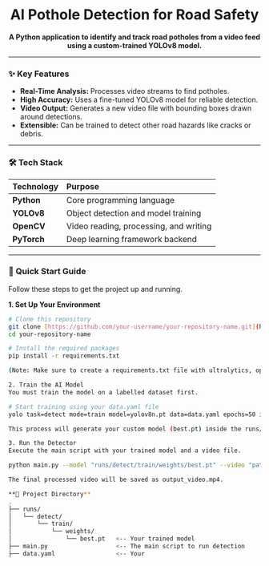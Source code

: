<div align="center">

# AI Pothole Detection for Road Safety

**A Python application to identify and track road potholes from a video feed using a custom-trained YOLOv8 model.**

</div>

---

### **✨ Key Features**
- **Real-Time Analysis:** Processes video streams to find potholes.
- **High Accuracy:** Uses a fine-tuned YOLOv8 model for reliable detection.
- **Video Output:** Generates a new video file with bounding boxes drawn around detections.
- **Extensible:** Can be trained to detect other road hazards like cracks or debris.

---

### **🛠️ Tech Stack**

| Technology | Purpose |
| :--- | :--- |
| **Python** | Core programming language |
| **YOLOv8** | Object detection and model training |
| **OpenCV** | Video reading, processing, and writing |
| **PyTorch**| Deep learning framework backend |

---

### **🚀 Quick Start Guide**

Follow these steps to get the project up and running.

**1. Set Up Your Environment**
```bash
# Clone this repository
git clone [https://github.com/your-username/your-repository-name.git](https://github.com/your-username/your-repository-name.git)
cd your-repository-name

# Install the required packages
pip install -r requirements.txt

(Note: Make sure to create a requirements.txt file with ultralytics, opencv-python, etc.)

2. Train the AI Model
You must train the model on a labelled dataset first.

# Start training using your data.yaml file
yolo task=detect mode=train model=yolov8n.pt data=data.yaml epochs=50 imgsz=640

This process will generate your custom model (best.pt) inside the runs/ directory.

3. Run the Detector
Execute the main script with your trained model and a video file.

python main.py --model "runs/detect/train/weights/best.pt" --video "path/to/your/video.mp4"

The final processed video will be saved as output_video.mp4.

**📁 Project Directory**
.
├── runs/
│   └── detect/
│       └── train/
│           └── weights/
│               └── best.pt   <-- Your trained model
├── main.py                   <-- The main script to run detection
├── data.yaml                 <-- Your
